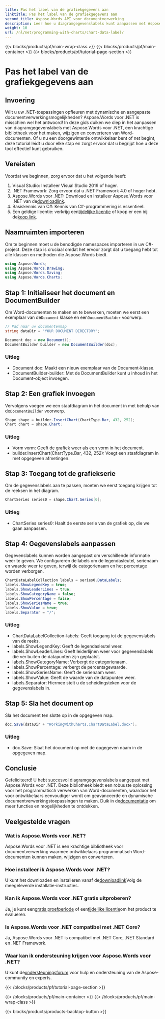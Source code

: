 ```yaml
---
title: Pas het label van de grafiekgegevens aan
linktitle: Pas het label van de grafiekgegevens aan
second_title: Aspose.Words API voor documentverwerking
description: Leer hoe u diagramgegevenslabels kunt aanpassen met Aspose.Words voor .NET in een stapsgewijze handleiding. Perfect voor .NET-ontwikkelaars.
weight: 10
url: /nl/net/programming-with-charts/chart-data-label/
---
```


{{< blocks/products/pf/main-wrap-class >}}
{{< blocks/products/pf/main-container >}}
{{< blocks/products/pf/tutorial-page-section >}}

# Pas het label van de grafiekgegevens aan

## Invoering

Wilt u uw .NET-toepassingen opfleuren met dynamische en aangepaste documentverwerkingsmogelijkheden? Aspose.Words voor .NET is misschien wel het antwoord! In deze gids duiken we diep in het aanpassen van diagramgegevenslabels met Aspose.Words voor .NET, een krachtige bibliotheek voor het maken, wijzigen en converteren van Word-documenten. Of u nu een doorgewinterde ontwikkelaar bent of net begint, deze tutorial leidt u door elke stap en zorgt ervoor dat u begrijpt hoe u deze tool effectief kunt gebruiken.

## Vereisten

Voordat we beginnen, zorg ervoor dat u het volgende heeft:

1. Visual Studio: Installeer Visual Studio 2019 of hoger.
2. .NET Framework: Zorg ervoor dat u .NET Framework 4.0 of hoger hebt.
3.  Aspose.Words voor .NET: Download en installeer Aspose.Words voor .NET van de[downloadlink](https://releases.aspose.com/words/net/).
4. Basiskennis van C#: Kennis van C#-programmering is essentieel.
5.  Een geldige licentie: verkrijg een[tijdelijke licentie](https://purchase.aspose.com/temporary-license/) of koop er een bij de[koop link](https://purchase.aspose.com/buy).

## Naamruimten importeren

Om te beginnen moet u de benodigde namespaces importeren in uw C#-project. Deze stap is cruciaal omdat het ervoor zorgt dat u toegang hebt tot alle klassen en methoden die Aspose.Words biedt.

```csharp
using Aspose.Words;
using Aspose.Words.Drawing;
using Aspose.Words.Saving;
using Aspose.Words.Charts;
```

## Stap 1: Initialiseer het document en DocumentBuilder

Om Word-documenten te maken en te bewerken, moeten we eerst een exemplaar van de`Document` klasse en een`DocumentBuilder` voorwerp.

```csharp
// Pad naar uw documentenmap
string dataDir = "YOUR DOCUMENT DIRECTORY";

Document doc = new Document();
DocumentBuilder builder = new DocumentBuilder(doc);
```

### Uitleg

- Document doc: Maakt een nieuw exemplaar van de Document-klasse.
- DocumentBuilder-builder: Met de DocumentBuilder kunt u inhoud in het Document-object invoegen.

## Stap 2: Een grafiek invoegen

 Vervolgens voegen we een staafdiagram in het document in met behulp van de`DocumentBuilder` voorwerp.

```csharp
Shape shape = builder.InsertChart(ChartType.Bar, 432, 252);
Chart chart = shape.Chart;
```

### Uitleg

- Vorm vorm: Geeft de grafiek weer als een vorm in het document.
- builder.InsertChart(ChartType.Bar, 432, 252): Voegt een staafdiagram in met opgegeven afmetingen.

## Stap 3: Toegang tot de grafiekserie

Om de gegevenslabels aan te passen, moeten we eerst toegang krijgen tot de reeksen in het diagram.

```csharp
ChartSeries series0 = shape.Chart.Series[0];
```

### Uitleg

- ChartSeries series0: Haalt de eerste serie van de grafiek op, die we gaan aanpassen.

## Stap 4: Gegevenslabels aanpassen

Gegevenslabels kunnen worden aangepast om verschillende informatie weer te geven. We configureren de labels om de legendasleutel, serienaam en waarde weer te geven, terwijl de categorienaam en het percentage worden verborgen.

```csharp
ChartDataLabelCollection labels = series0.DataLabels;
labels.ShowLegendKey = true;
labels.ShowLeaderLines = true;
labels.ShowCategoryName = false;
labels.ShowPercentage = false;
labels.ShowSeriesName = true;
labels.ShowValue = true;
labels.Separator = "/";
```

### Uitleg

- ChartDataLabelCollection-labels: Geeft toegang tot de gegevenslabels van de reeks.
- labels.ShowLegendKey: Geeft de legendasleutel weer.
- labels.ShowLeaderLines: Geeft leiderlijnen weer voor gegevenslabels die ver buiten de datapunten zijn geplaatst.
- labels.ShowCategoryName: Verbergt de categorienaam.
- labels.ShowPercentage: verbergt de percentagewaarde.
- labels.ShowSeriesName: Geeft de serienaam weer.
- labels.ShowValue: Geeft de waarde van de datapunten weer.
- labels.Separator: Hiermee stelt u de scheidingsteken voor de gegevenslabels in.

## Stap 5: Sla het document op

Sla het document ten slotte op in de opgegeven map.

```csharp
doc.Save(dataDir + "WorkingWithCharts.ChartDataLabel.docx");
```

### Uitleg

- doc.Save: Slaat het document op met de opgegeven naam in de opgegeven map.

## Conclusie

 Gefeliciteerd! U hebt succesvol diagramgegevenslabels aangepast met Aspose.Words voor .NET. Deze bibliotheek biedt een robuuste oplossing voor het programmatisch verwerken van Word-documenten, waardoor het voor ontwikkelaars eenvoudiger wordt om geavanceerde en dynamische documentverwerkingstoepassingen te maken. Duik in de[documentatie](https://reference.aspose.com/words/net/) om meer functies en mogelijkheden te ontdekken.

## Veelgestelde vragen

### Wat is Aspose.Words voor .NET?
Aspose.Words voor .NET is een krachtige bibliotheek voor documentverwerking waarmee ontwikkelaars programmatisch Word-documenten kunnen maken, wijzigen en converteren.

### Hoe installeer ik Aspose.Words voor .NET?
 U kunt het downloaden en installeren vanaf de[downloadlink](https://releases.aspose.com/words/net/)Volg de meegeleverde installatie-instructies.

### Kan ik Aspose.Words voor .NET gratis uitproberen?
 Ja, je kunt een[gratis proefperiode](https://releases.aspose.com/) of een[tijdelijke licentie](https://purchase.aspose.com/temporary-license/)om het product te evalueren.

### Is Aspose.Words voor .NET compatibel met .NET Core?
Ja, Aspose.Words voor .NET is compatibel met .NET Core, .NET Standard en .NET Framework.

### Waar kan ik ondersteuning krijgen voor Aspose.Words voor .NET?
 U kunt de[ondersteuningsforum](https://forum.aspose.com/c/words/8) voor hulp en ondersteuning van de Aspose-community en experts.

{{< /blocks/products/pf/tutorial-page-section >}}

{{< /blocks/products/pf/main-container >}}
{{< /blocks/products/pf/main-wrap-class >}}

{{< blocks/products/products-backtop-button >}}
